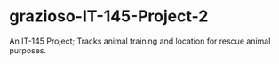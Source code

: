# grazioso-IT-145-Project-2
An IT-145 Project; Tracks animal training and location for rescue animal purposes.
